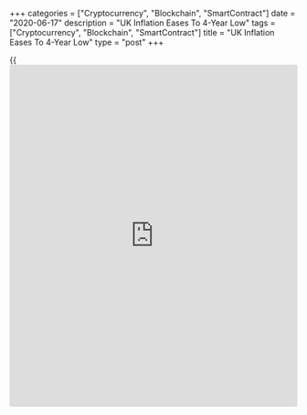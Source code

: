 +++
categories = ["Cryptocurrency", "Blockchain", "SmartContract"]
date = "2020-06-17"
description = "UK Inflation Eases To 4-Year Low"
tags = ["Cryptocurrency", "Blockchain", "SmartContract"]
title = "UK Inflation Eases To 4-Year Low"
type = "post"
+++

{{<iframe id="large-banner" src="https://www.bounty.group/#slide=17.0" width="100%" height="600" scrolling="no" style="border: 0px solid rgb(216, 221, 230); border-radius: 3px;">}}

UK inflation eased to a four-year low in May, the Office for National
Statistics showed Wednesday.

Consumer price inflation eased to 0.5 percent in May, as expected, from
0.8 percent in April. This was the lowest since June 2016, when a
similar 0.5 percent was reported.

On a monthly basis, consumer prices remained unchanged after easing 0.2
percent in April. Prices were expected to drop 0.1 percent.

Core inflation slowed to 1.2 percent from 1.4 percent in April. The
expected rate was 1.3 percent.

The consumer prices index including owner occupiers' housing costs grew
0.7 percent annually in May, down from 0.9 percent in April.

Another report from ONS showed that output prices fell 1.4 percent
annually in May compared to a 0.7 percent decrease in April. This was
the second consecutive month of negative change.

Output prices logged a monthly decrease of 0.3 percent, following a 0.8
percent fall in April.

At the same time, input prices fell 10.0 percent from last year in May,
up from negative 10.2 percent in April. This was the fourth consecutive
month that the rate has been negative.

Month-on-month, consumer prices advanced 0.3 percent in contrast to a
record 5.5 percent fall in April. This was the first time the monthly
rate has been positive since January.

For comments and feedback [contact](https://www.playgroundfx.com/contact/): editorial@rtt[news](https://www.letsplayfx.com/blog/forex-news-website/).com

[Economic News][1]

 **What parts of the world are seeing the best (and worst) economic
performances lately? Click[here][2] to check out our [Econ Scorecard][2]
and find out! See up-to-the-moment [ranking](https://www.playgroundfx.com/blog/crypto-exchange-ranking/)s for the best and worst
performers in [GDP][3], [unemployment rate][4], [inflation][5] and much
more.**

   1. www.rtt[news](https://www.letsplayfx.com/blog/forex-news-website/).com/Content/EconomicNews.aspx
   2. www.rtt[news](https://www.letsplayfx.com/blog/forex-news-website/).com/economic-scorecard/world-rank/industrial-production/highest-performance.aspx
   3. www.rtt[news](https://www.letsplayfx.com/blog/forex-news-website/).com/economic-scorecard/world-rank/GDP/highest-performance.aspx
   4. www.rtt[news](https://www.letsplayfx.com/blog/forex-news-website/).com/economic-scorecard/world-rank/unemployment-rate/lowest-performance.aspx
   5. www.rtt[news](https://www.letsplayfx.com/blog/forex-news-website/).com/economic-scorecard/world-rank/CPI/highest-performance.aspx